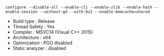 ```
configure --disable-all --enable-cli --enable-zlib --enable-hash --enable-session --without-gd --with-bz2 --enable-memcache=shared
```
 - Build type       : Release
 - Thread Safety    : Yes
 - Compiler         : MSVC14 (Visual C++ 2015)
 - Architecture     : x64
 - Optimization     : PGO disabled
 - Static analyzer  : disabled